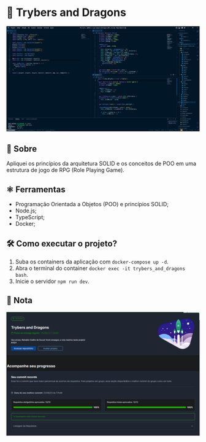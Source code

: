 # 🐉 Trybers and Dragons

![Project](./project.png)

## 📘 Sobre

Apliquei os princípios da arquitetura SOLID e os conceitos de POO em uma estrutura de jogo de RPG (Role Playing Game).

## ⚛️ Ferramentas

- Programação Orientada a Objetos (POO) e princípios SOLID;
- Node.js;
- TypeScript;
- Docker;

## 🛠️ Como executar o projeto?

1. Suba os containers da aplicação com `docker-compose up -d`.
2. Abra o terminal do container `docker exec -it trybers_and_dragons bash`.
3. Inicie o servidor `npm run dev`.

## 📝 Nota

![100% de aprovação no projeto](./grade.png)
